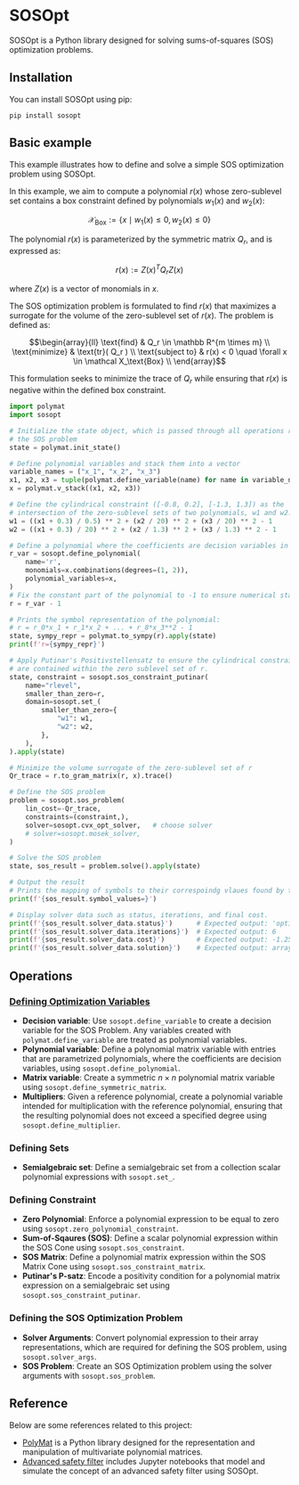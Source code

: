 # SOSOpt

SOSOpt is a Python library designed for solving sums-of-squares (SOS) optimization problems.

## Installation

You can install SOSOpt using pip:

```
pip install sosopt
```

## Basic example

This example illustrates how to define and solve a simple SOS optimization problem using SOSOpt.

In this example, we aim to compute a polynomial $r(x)$ whose zero-sublevel set contains a box constraint defined by polynomials $w_1(x)$ and $w_2(x)$:

$$\mathcal X_\text{Box} := \lbrace x \mid w_1(x) \leq 0, w_2(x) \leq 0 \rbrace$$

The polynomial $r(x)$ is parameterized by the symmetric matrix $Q_r$, and is expressed as:

$$r(x) := Z(x)^T Q_r Z(x)$$

where $Z(x)$ is a vector of monomials in $x$.

The SOS optimization problem is formulated to find $r(x)$ that maximizes a surrogate for the volume of the zero-sublevel set of $r(x)$. The problem is defined as:

$$\begin{array}{ll}
    \text{find} & Q_r \in \mathbb R^{m \times m} \\
    \text{minimize} & \text{tr}( Q_r ) \\
    \text{subject to} & r(x) < 0 \quad \forall x \in \mathcal X_\text{Box} \\
\end{array}$$

This formulation seeks to minimize the trace of $Q_r$ while ensuring that $r(x)$ is negative within the defined box constraint.

``` python
import polymat
import sosopt

# Initialize the state object, which is passed through all operations related to solving
# the SOS problem
state = polymat.init_state()

# Define polynomial variables and stack them into a vector
variable_names = ("x_1", "x_2", "x_3")
x1, x2, x3 = tuple(polymat.define_variable(name) for name in variable_names)
x = polymat.v_stack((x1, x2, x3))

# Define the cylindrical constraint ([-0.8, 0.2], [-1.3, 1.3]) as the
# intersection of the zero-sublevel sets of two polynomials, w1 and w2.
w1 = ((x1 + 0.3) / 0.5) ** 2 + (x2 / 20) ** 2 + (x3 / 20) ** 2 - 1
w2 = ((x1 + 0.3) / 20) ** 2 + (x2 / 1.3) ** 2 + (x3 / 1.3) ** 2 - 1

# Define a polynomial where the coefficients are decision variables in the SOS problem
r_var = sosopt.define_polynomial(
    name='r',
    monomials=x.combinations(degrees=(1, 2)),
    polynomial_variables=x,
)
# Fix the constant part of the polynomial to -1 to ensure numerical stability
r = r_var - 1

# Prints the symbol representation of the polynomial:
# r = r_0*x_1 + r_1*x_2 + ... + r_8*x_3**2 - 1
state, sympy_repr = polymat.to_sympy(r).apply(state)
print(f'r={sympy_repr}')

# Apply Putinar's Positivstellensatz to ensure the cylindrical constraints (w1 and w2) 
# are contained within the zero sublevel set of r.
state, constraint = sosopt.sos_constraint_putinar(
    name="rlevel",
    smaller_than_zero=r,
    domain=sosopt.set_(
        smaller_than_zero={
            "w1": w1,
            "w2": w2,
        },
    ),
).apply(state)

# Minimize the volume surrogate of the zero-sublevel set of r
Qr_trace = r.to_gram_matrix(r, x).trace()

# Define the SOS problem
problem = sosopt.sos_problem(
    lin_cost=-Qr_trace,
    constraints=(constraint,),
    solver=sosopt.cvx_opt_solver,   # choose solver
    # solver=sosopt.mosek_solver,
)

# Solve the SOS problem
state, sos_result = problem.solve().apply(state)

# Output the result
# Prints the mapping of symbols to their correspoindg vlaues found by the solver
print(f'{sos_result.symbol_values=}')

# Display solver data such as status, iterations, and final cost.
print(f'{sos_result.solver_data.status}')      # Expected output: 'optimal'
print(f'{sos_result.solver_data.iterations}')  # Expected output: 6
print(f'{sos_result.solver_data.cost}')        # Expected output: -1.2523582776230828
print(f'{sos_result.solver_data.solution}')    # Expected output: array([ 5.44293046e-01, ...])
```

## Operations


### [Defining Optimization Variables](https://github.com/MichaelSchneeberger/sosopt/blob/main/sosopt/polymat/from_.py)

- **Decision variable**: Use `sosopt.define_variable` to create a decision variable for the SOS Problem. Any variables created with `polymat.define_variable` are treated as polynomial variables.
- **Polynomial variable**: Define a polynomial matrix variable with entries that are parametrized polynomials, where the coefficients are decision variables, using `sosopt.define_polynomial`.
- **Matrix variable**: Create a symmetric $n \times n$ polynomial matrix variable using `sosopt.define_symmetric_matrix`.
- **Multipliers**: Given a reference polynomial, create a polynomial variable intended for multiplication with the reference polynomial, ensuring that the resulting polynomial does not exceed a specified degree using `sosopt.define_multiplier`. 


### Defining Sets

- **Semialgebraic set**: Define a semialgebraic set from a collection scalar polynomial expressions with `sosopt.set_`.


### Defining Constraint

- **Zero Polynomial**: Enforce a polynomial expression to be equal to zero using `sosopt.zero_polynomial_constraint`.
- **Sum-of-Sqaures (SOS)**: Define a scalar polynomial expression within the SOS Cone using `sosopt.sos_constraint`.
- **SOS Matrix**: Define a polynomial matrix expression within the SOS Matrix Cone using `sosopt.sos_constraint_matrix`.
- **Putinar's P-satz**: Encode a positivity condition for a polynomial matrix expression on a semialgebraic set using `sosopt.sos_constraint_putinar`.

### Defining the SOS Optimization Problem

- **Solver Arguments**: Convert polynomial expression to their array representations, which are required for defining the SOS problem, using `sosopt.solver_args`.
- **SOS Problem**: Create an SOS Optimization problem using the solver arguments with `sosopt.sos_problem`.






## Reference

Below are some references related to this project:

* [PolyMat](https://github.com/MichaelSchneeberger/polymat) is a Python library designed for the representation and manipulation of multivariate polynomial matrices.
* [Advanced safety filter](https://github.com/MichaelSchneeberger/advanced-safety-filter) includes Jupyter notebooks that model and simulate the concept of an advanced safety filter using SOSOpt.
